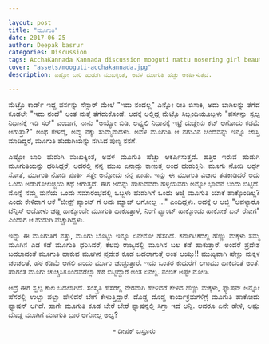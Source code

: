 ```yaml
---

layout: post
title: "ಮೂಗುತಿ"
date: 2017-06-25
author: Deepak basrur
categories: Discussion
tags: AcchaKannada Kannada discussion mooguti nattu nosering girl beauty sundara hudugi samskruthi tradition
cover: "assets/mooguti-acchakannada.jpg"
description: ಎಷ್ಟೋ ಬಾರಿ ಹುಡುಗಿ ಮುಖಕ್ಕಿಂತ, ಅವಳ ಮೂಗುತಿ ಹೆಚ್ಚು ಆಕರ್ಷಿಸುತ್ತದೆ.

---
```


<p align ="justify">ಮೆಟ್ರೊ ಕಾರ್ಡ್ ಇದ್ದ ಪರ್ಸನ್ನು ಸೆನ್ಸಾರ್ ಮೇಲೆ "ಇದು ನಂದಲ್ಲ" ಎನ್ನೋ ರೀತಿ ಬಿಸಾಕಿ, ಅದು ಬಾಗಿಲನ್ನು ತೆಗೆದ ಕೂಡಲೇ "ಇದು ನಂದೆ" ಅಂತ ಮತ್ತೆ ತೆಗೆದುಕೊಂಡೆ. ಅದಕ್ಕೆ ಅಲ್ಲಿದ್ದ ಮೆಟ್ರೊ ಸಿಬ್ಬಂದಿಯೂಬ್ಬಳು "ಪರ್ಸನ್ನು  ಸ್ವಲ್ಪ ನಿಧಾನಕ್ಕೆ ಇಡಿ ಸರ್" ಎಂದಾಗ, ನಾನು  "ಅಯ್ಯೋ ಬಿಡಿ, ಲವ್ವ್ನಲಿ ನಿಧಾನಕ್ಕೆ ಇಟ್ರೆ  ದುಡ್ಡೇನು ಕಟ್ ಆಗೋದು ಕಡಮೆ ಆಗುತ್ತಾ?" ಅಂಥ ಕೇಳಿದ್ಕೆ, ಅವ್ಳು  ನಕ್ಕು ಸುಮ್ಮನಾದಳು. ಅವಳ ಮೂಗುತಿ ಆ ನಗುವಿನ ಚಂದವನ್ನು ಇನ್ನೂ ಜಾಸ್ತಿ ಮಾಡಿದ್ದರೆ, ಮೂಗುತಿ ಹುಡುಗಿಯನ್ನು ನಗಿಸಿದ ಪುಣ್ಯ ನನಗೆ.</p>

<p align ="justify">ಎಷ್ಟೋ ಬಾರಿ ಹುಡುಗಿ ಮುಖಕ್ಕಿಂತ, ಅವಳ ಮೂಗುತಿ ಹೆಚ್ಚು ಆಕರ್ಷಿಸುತ್ತದೆ. ಹತ್ತಿರ ಇರುವ ಹುಡುಗಿ ಮೂಗುತಿಯನ್ನು ಧರಿಸಿದ್ದರೆ, ಅದರಲ್ಲಿ ನನ್ನ ಮುಖ ಏನಾದ್ರು ಕಾಣುತ್ತ ಅಂಥ ಹುಡುಕ್ತಿನಿ. ಮೂಗು ನೋಡಿ ಅರ್ಧ ಸೋತೆ, ಮೂಗುತಿ ನೋಡಿ ಪೂರ್ತಿ ಸತ್ತೇ ಅನ್ನೋದು ನನ್ನ ಪಾಡು. ಇನ್ನು ಈ ಮೂಗುತಿ ವಿಚಾರ ತಡಕಾಡಿದರೆ ಅದು ಒಂದು ಅಡುಗೋಲಜ್ಜಿಯ ಕಥೆ ಆಗುತ್ತದೆ. ಈಗ ಅದನ್ನು ಹಾಕುವವರು ಹಳ್ಳಿಯವರು ಅನ್ನೋ ಭಾವನೆ ಬಂದು ಬಿಟ್ಟಿದೆ. ಮೊನ್ನೆ ನಮ್ಮ ಮನೆಯ ಒಂದು ಸಮಾರಂಭದಲ್ಲಿ ಒಬ್ಬಳು ಹುಡುಗಿಗೆ ಒಂದು ಅಜ್ಜಿ ಮೂಗುತಿ ಯಾಕೆ ಹಾಕ್ಕೊಂಡಿಲ್ಲ? ಎಂದು ಕೇಳಿದಾಗ ಆಕೆ "ಜೀನ್ಸ್ ಪ್ಯಾಂಟ್ ಗೆ ಅದು ಮ್ಯಾಚ್ ಆಗೋಲ್ಲ ..." ಎಂದಿದ್ದಳು. ಅದಕ್ಕೆ ಆ ಅಜ್ಜಿ "ಅವಳ್ಯಾರೊ ಟೆನ್ನಿಸ್ ಆಡೋಳು ಚಡ್ಡಿ ಹಾಕ್ಕೊಂಡೇ ಮೂಗುತಿ ಹಾಕೂತ್ತಾಳೆ, ನಿಂಗೆ ಪ್ಯಾಂಟ್ ಹಾಕ್ಕೊಂಡು ಹಾಕೋಕೆ ಏನ್ ರೋಗ" ಎಂದಾಗ ಆ ಹುಡುಗಿ ಪೆಚ್ಚಾಗಿದ್ದಳು.</p>

<p align ="justify">ಇನ್ನಾ ಈ ಮೂಗುತಿಗೆ ನತ್ತು, ಮೂಗು ಬೊಟ್ಟು ಇನ್ನೂ  ಏನೇನೋ ಹೆಸರಿದೆ. ಕರ್ನಾಟಕದಲ್ಲಿ ಹೆಣ್ಣು ಮಕ್ಕಳು ತಮ್ಮ ಮೂಗಿನ ಎಡ ಕಡೆ ಮೂಗುತಿ ಧರಿಸಿದರೆ, ಕೆಲವು ರಾಜ್ಯದಲ್ಲಿ ಮೂಗಿನ ಬಲ ಕಡೆ ಹಾಕುತ್ತಾರೆ. ಅಂದರೆ ಪ್ರದೇಶ ಬದಲಾದಂತೆ ಮೂಗುತಿ ಹಾಕುವ ಮೂಗಿನ ಪ್ರದೇಶ  ಕೂಡ ಬದಲಾಗುತ್ತೆ ಅಂತ ಆಯ್ತು!! ಮುಖ್ಯವಾಗಿ ಹೆಣ್ಣು ಮಕ್ಕಳ ಚಂಚಲತೆ, ಹಠ ಕಡಿಮೆ ಆಗಲಿ ಎಂದು ಮೂಗು ಚುಚ್ಚುತ್ತಾರೆ. ಇದು ಒಂತರ ಕುದುರೆಗೆ ಲಗಾಮು ಹಾಕಿದಂತೆ ಅಂತೆ. ಹಾಗಂತ ಮೂಗು ಚುಚ್ಚಿಸಿಕೂಂಡವರೆಲ್ಲಾ  ಹಠ ಬಿಟ್ಟಿದ್ದಾರೆ ಅಂತ ಏನಲ್ಲ. ನಂಬಿಕೆ ಅಷ್ಟೇ ನೋಡಿ.</p>

<p align ="justify">ಆದ್ರೆ ಈಗ ಸ್ವಲ್ಪ ಕಾಲ ಬದಲಾಗಿದೆ. ಸಂಸ್ಕ್ರತಿ ಹೆಸರಲ್ಲಿ ನೇರವಾಗಿ ಹೇಳಿದರೆ ಕೇಳದ ಹೆಣ್ಣು ಮಕ್ಕಳು, ಫ್ಯಾಷನ್ ಅನ್ನೋ ಹೆಸರಲ್ಲಿ ಉಲ್ಟಾ ಪಲ್ಟಾ ಹೇಳಿದರೆ ಬೇಗ ಕೇಳುತ್ತಿದ್ದಾರೆ. ದೊಡ್ಡ ದೊಡ್ಡ ಕಾರ್ಯಕ್ರಮಗಳಿಗೆ಼ ಮೂಗುತಿ ಹಾಕೋದು ಫ್ಯಾಷನ್ ಆಗಿದೆ. ಹಾಗೇ ಮೂಗುತಿ ಕೂಡ ಬೇರೆ ಬೇರೆ ಫ್ಯಾಷನ್ನಲ್ಲಿ ಸಿಗ್ತಾ ಇದೆ ಅನ್ನಿ. ಆದರೂ ಏನೇ ಹೇಳಿ, ಅಷ್ಟು ದೊಡ್ಡ ಮೂಗಿಗೆ ಮೂಗುತಿ ಭಾರ ಆಗೋಲ್ಲ ಅಲ್ವ?</p>

<p align ="center">- ದೀಪಕ್ ಬಸ್ರೂರು </p>
